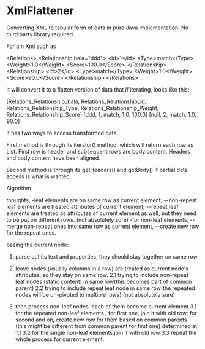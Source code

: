 # XmlFlattener
Converting XML to tabular form of data in pure Java implementation. No third party library required.

For am Xml such as

&lt;Relations&gt;
	&lt;Relationship bala=&quot;ddd&quot;&gt;
		&lt;id&gt;1&lt;/id&gt;
		&lt;Type&gt;match&lt;/Type&gt;
		&lt;Weight&gt;1.0&lt;/Weight&gt;
		&lt;Score&gt;100.0&lt;/Score&gt;
	&lt;/Relationship&gt;
	&lt;Relationship&gt;
		&lt;id&gt;2&lt;/id&gt;
		&lt;Type&gt;match&lt;/Type&gt;
		&lt;Weight&gt;1.0&lt;/Weight&gt;
		&lt;Score&gt;90.0&lt;/Score&gt;
	&lt;/Relationship&gt;
&lt;/Relations&gt;

It will convert it to a flatten version of data that if iterating, looks like this:

[Relations_Relationship_bala, Relations_Relationship_id, Relations_Relationship_Type, Relations_Relationship_Weight, Relations_Relationship_Score]
[ddd, 1, match, 1.0, 100.0]
[null, 2, match, 1.0, 90.0]

It has two ways to access transformed data.

First method is through its iterator() method, which will return each row as List<String>. First row is header and subsequent rows are body content. Headers and body content have been aligned.

Second method is through its getHeaders() and getBody() if partial data access is what is wanted.

Algorithm

thoughts,
-leaf elements are on same row as current element;
--non-repeat leaf elements are treated attributes of current element;
--repeat leaf elements are treated as attributes of current element as well, but they need to be put on different rows.
(not absolutely sure)
-for non-leaf elements,
--merge non-repeat ones into same row as current element,
--create new row for the repeat ones.

basing the current node:
1. parse out its text and properties, they should stay together on same row.

2. leave nodes (usually columns in a row) are treated as current node's attributes, so they stay on same row.
2.1 trying to include non-repeat leaf nodes (static content) in same row(this becomes part of common parent)
2.2 trying to include repeat leaf node in same row(the repeated nodes will be un-pivoted to multiple rows)
(not absolutely sure)

3. then process non-leaf nodes.
each of them become current element
3.1 for the repeated non-leaf elements , for first one, join it with old row;
    for second and on, create new row for them based on common parents (this might be different from common parent for first one)
    determined at 1.1
3.2 for the single non-leaf elements,join it with old row
3.3 repeat the whole process for current element.

